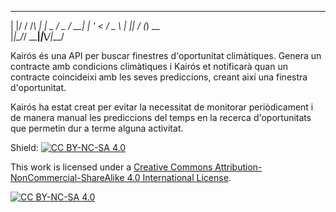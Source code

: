   _  __   _   ___ ___  ___  ___ 
| |/ /  /_\ |_ _| _ \/ _ \/ __|
| ' <  / _ \ | ||   / (_) \__ \
|_|\_\/_/ \_\___|_|_\\___/|___/

Kairós és una API per buscar finestres d'oportunitat climàtiques.
Genera un contracte amb condicions climàtiques i Kairós et notificarà quan un contracte coincideixi amb les seves prediccions, creant així una finestra d'oportunitat.

Kairós ha estat creat per evitar la necessitat de monitorar periòdicament i de manera manual les prediccions del temps en la recerca d'oportunitats que permetin dur a terme alguna activitat.




Shield: [![CC BY-NC-SA 4.0][cc-by-nc-sa-shield]][cc-by-nc-sa]

This work is licensed under a
[Creative Commons Attribution-NonCommercial-ShareAlike 4.0 International License][cc-by-nc-sa].

[![CC BY-NC-SA 4.0][cc-by-nc-sa-image]][cc-by-nc-sa]

[cc-by-nc-sa]: http://creativecommons.org/licenses/by-nc-sa/4.0/
[cc-by-nc-sa-image]: https://licensebuttons.net/l/by-nc-sa/4.0/88x31.png
[cc-by-nc-sa-shield]: https://img.shields.io/badge/License-CC%20BY--NC--SA%204.0-lightgrey.svg